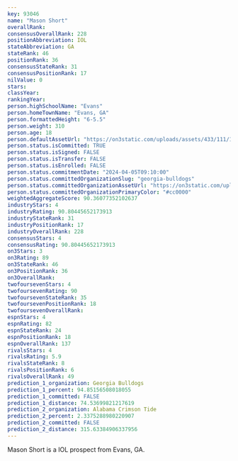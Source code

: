 ```yaml
---
key: 93046
name: "Mason Short"
overallRank: 
consensusOverallRank: 228
positionAbbreviation: IOL
stateAbbreviation: GA
stateRank: 46
positionRank: 36
consensusStateRank: 31
consensusPositionRank: 17
nilValue: 0
stars: 
classYear: 
rankingYear: 
person.highSchoolName: "Evans"
person.homeTownName: "Evans, GA"
person.formattedHeight: "6-5.5"
person.weight: 310
person.age: 18
person.defaultAssetUrl: "https://on3static.com/uploads/assets/433/111/111433.jpg"
person.status.isCommitted: TRUE
person.status.isSigned: FALSE
person.status.isTransfer: FALSE
person.status.isEnrolled: FALSE
person.status.commitmentDate: "2024-04-05T09:10:00"
person.status.committedOrganizationSlug: "georgia-bulldogs"
person.status.committedOrganizationAssetUrl: "https://on3static.com/uploads/assets/954/149/149954.svg"
person.status.committedOrganizationPrimaryColor: "#cc0000"
weightedAggregateScore: 90.36077352102637
industryStars: 4
industryRating: 90.80445652173913
industryStateRank: 31
industryPositionRank: 17
industryOverallRank: 228
consensusStars: 4
consensusRating: 90.80445652173913
on3Stars: 3
on3Rating: 89
on3StateRank: 46
on3PositionRank: 36
on3OverallRank: 
twofoursevenStars: 4
twofoursevenRating: 90
twofoursevenStateRank: 35
twofoursevenPositionRank: 18
twofoursevenOverallRank: 
espnStars: 4
espnRating: 82
espnStateRank: 24
espnPositionRank: 18
espnOverallRank: 137
rivalsStars: 4
rivalsRating: 5.9
rivalsStateRank: 8
rivalsPositionRank: 6
rivalsOverallRank: 49
prediction_1_organization: Georgia Bulldogs
prediction_1_percent: 94.85156508018055
prediction_1_committed: FALSE
prediction_1_distance: 74.53699821217619
prediction_2_organization: Alabama Crimson Tide
prediction_2_percent: 2.3375288980220907
prediction_2_committed: FALSE
prediction_2_distance: 315.63384906337956
---
```

Mason Short is a IOL prospect from Evans, GA.